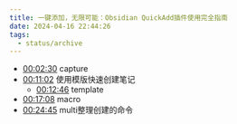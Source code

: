 ```yaml
---
title: 一键添加，无限可能：Obsidian QuickAdd插件使用完全指南
date: 2024-04-16 22:44:26
tags:
  - status/archive
---
```


- [00:02:30](https://www.bilibili.com/video/BV1Zi4y1v7st/?t=150.07685#t=02:30.08) capture
- [00:11:02](https://www.bilibili.com/video/BV1Zi4y1v7st/?t=662.567557#t=11:02.57) 使用模版快速创建笔记
	- [00:12:46](https://www.bilibili.com/video/BV1Zi4y1v7st/?t=766.42475#t=12:46.42) template
- [00:17:08](https://www.bilibili.com/video/BV1Zi4y1v7st/?t=1028.537353#t=17:08.54) macro
- [00:24:45](https://www.bilibili.com/video/BV1Zi4y1v7st/?t=1485.766963#t=24:45.77) multi整理创建的命令
